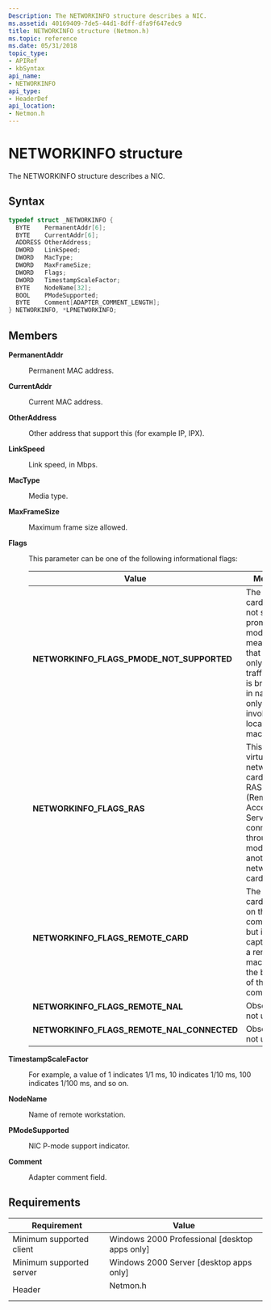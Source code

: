 ```yaml
---
Description: The NETWORKINFO structure describes a NIC.
ms.assetid: 40169409-7de5-44d1-8dff-dfa9f647edc9
title: NETWORKINFO structure (Netmon.h)
ms.topic: reference
ms.date: 05/31/2018
topic_type: 
- APIRef
- kbSyntax
api_name: 
- NETWORKINFO
api_type: 
- HeaderDef
api_location: 
- Netmon.h
---
```


# NETWORKINFO structure

The NETWORKINFO structure describes a NIC.

## Syntax


```C++
typedef struct _NETWORKINFO {
  BYTE    PermanentAddr[6];
  BYTE    CurrentAddr[6];
  ADDRESS OtherAddress;
  DWORD   LinkSpeed;
  DWORD   MacType;
  DWORD   MaxFrameSize;
  DWORD   Flags;
  DWORD   TimestampScaleFactor;
  BYTE    NodeName[32];
  BOOL    PModeSupported;
  BYTE    Comment[ADAPTER_COMMENT_LENGTH];
} NETWORKINFO, *LPNETWORKINFO;
```



## Members

<dl> <dt>

**PermanentAddr**
</dt> <dd>

Permanent MAC address.

</dd> <dt>

**CurrentAddr**
</dt> <dd>

Current MAC address.

</dd> <dt>

**OtherAddress**
</dt> <dd>

Other address that support this (for example IP, IPX).

</dd> <dt>

**LinkSpeed**
</dt> <dd>

Link speed, in Mbps.

</dd> <dt>

**MacType**
</dt> <dd>

Media type.

</dd> <dt>

**MaxFrameSize**
</dt> <dd>

Maximum frame size allowed.

</dd> <dt>

**Flags**
</dt> <dd>

This parameter can be one of the following informational flags:



| Value                                                                                                                                                                                                                                       | Meaning                                                                                                                                                                   |
|---------------------------------------------------------------------------------------------------------------------------------------------------------------------------------------------------------------------------------------------|---------------------------------------------------------------------------------------------------------------------------------------------------------------------------|
| <span id="NETWORKINFO_FLAGS_PMODE_NOT_SUPPORTED"></span><span id="networkinfo_flags_pmode_not_supported"></span><dl> <dt>**NETWORKINFO\_FLAGS\_PMODE\_NOT\_SUPPORTED**</dt> </dl>    | The network card does not support promiscuous mode, meaning that it will only capture traffic which is broadcast in nature or only involves the local machine.<br/> |
| <span id="NETWORKINFO_FLAGS_RAS"></span><span id="networkinfo_flags_ras"></span><dl> <dt>**NETWORKINFO\_FLAGS\_RAS**</dt> </dl>                                                      | This is a virtual network card that is a RAS (Remote Access Server) connection through a modem or another network card.<br/>                                        |
| <span id="NETWORKINFO_FLAGS_REMOTE_CARD"></span><span id="networkinfo_flags_remote_card"></span><dl> <dt>**NETWORKINFO\_FLAGS\_REMOTE\_CARD**</dt> </dl>                             | The network card is not on the local computer, but is capturing on a remote machine at the bequest of the local computer.<br/>                                      |
| <span id="NETWORKINFO_FLAGS_REMOTE_NAL"></span><span id="networkinfo_flags_remote_nal"></span><dl> <dt>**NETWORKINFO\_FLAGS\_REMOTE\_NAL**</dt> </dl>                                | Obsolete; do not use.<br/>                                                                                                                                          |
| <span id="NETWORKINFO_FLAGS_REMOTE_NAL_CONNECTED"></span><span id="networkinfo_flags_remote_nal_connected"></span><dl> <dt>**NETWORKINFO\_FLAGS\_REMOTE\_NAL\_CONNECTED**</dt> </dl> | Obsolete; do not use.<br/>                                                                                                                                          |



 

</dd> <dt>

**TimestampScaleFactor**
</dt> <dd>

For example, a value of 1 indicates 1/1 ms, 10 indicates 1/10 ms, 100 indicates 1/100 ms, and so on.

</dd> <dt>

**NodeName**
</dt> <dd>

Name of remote workstation.

</dd> <dt>

**PModeSupported**
</dt> <dd>

NIC P-mode support indicator.

</dd> <dt>

**Comment**
</dt> <dd>

Adapter comment field.

</dd> </dl>

## Requirements



| Requirement | Value |
|-------------------------------------|-------------------------------------------------------------------------------------|
| Minimum supported client<br/> | Windows 2000 Professional \[desktop apps only\]<br/>                          |
| Minimum supported server<br/> | Windows 2000 Server \[desktop apps only\]<br/>                                |
| Header<br/>                   | <dl> <dt>Netmon.h</dt> </dl> |



 

 




